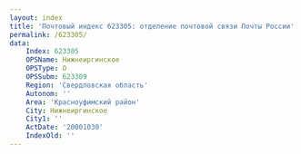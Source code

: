 ```yaml
---
layout: index
title: 'Почтовый индекс 623305: отделение почтовой связи Почты России'
permalink: /623305/
data:
    Index: 623305
    OPSName: Нижнеиргинское
    OPSType: О
    OPSSubm: 623309
    Region: 'Свердловская область'
    Autonom: ''
    Area: 'Красноуфимский район'
    City: Нижнеиргинское
    City1: ''
    ActDate: '20001030'
    IndexOld: ''
---
```

